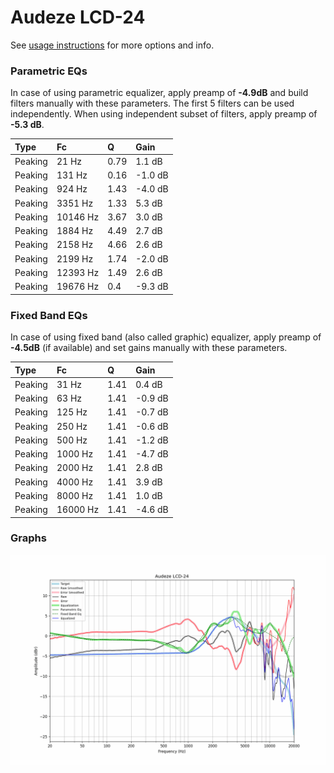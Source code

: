 # Audeze LCD-24
See [usage instructions](https://github.com/jaakkopasanen/AutoEq#usage) for more options and info.

### Parametric EQs
In case of using parametric equalizer, apply preamp of **-4.9dB** and build filters manually
with these parameters. The first 5 filters can be used independently.
When using independent subset of filters, apply preamp of **-5.3 dB**.

| Type    | Fc       |    Q | Gain    |
|:--------|:---------|:-----|:--------|
| Peaking | 21 Hz    | 0.79 | 1.1 dB  |
| Peaking | 131 Hz   | 0.16 | -1.0 dB |
| Peaking | 924 Hz   | 1.43 | -4.0 dB |
| Peaking | 3351 Hz  | 1.33 | 5.3 dB  |
| Peaking | 10146 Hz | 3.67 | 3.0 dB  |
| Peaking | 1884 Hz  | 4.49 | 2.7 dB  |
| Peaking | 2158 Hz  | 4.66 | 2.6 dB  |
| Peaking | 2199 Hz  | 1.74 | -2.0 dB |
| Peaking | 12393 Hz | 1.49 | 2.6 dB  |
| Peaking | 19676 Hz | 0.4  | -9.3 dB |

### Fixed Band EQs
In case of using fixed band (also called graphic) equalizer, apply preamp of **-4.5dB**
(if available) and set gains manually with these parameters.

| Type    | Fc       |    Q | Gain    |
|:--------|:---------|:-----|:--------|
| Peaking | 31 Hz    | 1.41 | 0.4 dB  |
| Peaking | 63 Hz    | 1.41 | -0.9 dB |
| Peaking | 125 Hz   | 1.41 | -0.7 dB |
| Peaking | 250 Hz   | 1.41 | -0.6 dB |
| Peaking | 500 Hz   | 1.41 | -1.2 dB |
| Peaking | 1000 Hz  | 1.41 | -4.7 dB |
| Peaking | 2000 Hz  | 1.41 | 2.8 dB  |
| Peaking | 4000 Hz  | 1.41 | 3.9 dB  |
| Peaking | 8000 Hz  | 1.41 | 1.0 dB  |
| Peaking | 16000 Hz | 1.41 | -4.6 dB |

### Graphs
![](./Audeze%20LCD-24.png)